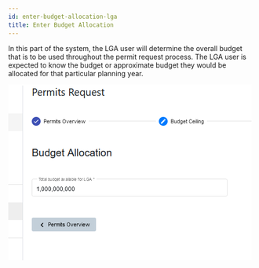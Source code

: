 ```yaml
---
id: enter-budget-allocation-lga
title: Enter Budget Allocation
---
```


In this part of the system, the LGA user will determine the overall budget that is to be used throughout the permit request process. The LGA user is expected to know the budget or approximate budget they would be allocated for that particular planning year. 

![img alt](/img/LGA_Budget_Allocation.png)


